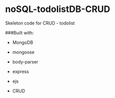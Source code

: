 # noSQL-todolistDB-CRUD
Skeleton code for CRUD - todolist

###Built with:

* MongoDB

* mongoose

* body-parser

* express

* ejs

* CRUD
